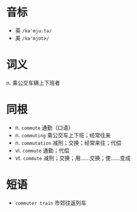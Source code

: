 # 音标

- 英 `/kə'mjuːtə/`
- 美 `/kə'mjʊtɚ/`

# 词义

n. 乘公交车辆上下班者


# 同根

- n. `commute` 通勤（口语）
- n. `commuting` 乘公交车上下班；经常往来
- n. `commutation` 减刑；交换；经常来往；代偿
- vi. `commute` 通勤；代偿
- vt. `commute` 减刑；交换；用……交换；使……变成

# 短语

- `commuter train` 市郊往返列车

